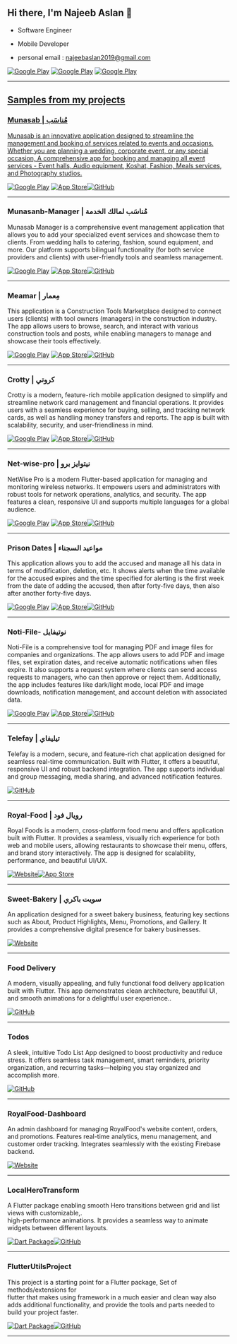 <h2> Hi there, I'm Najeeb Aslan 👋 </h2>

- Software Engineer
- Mobile Developer

- personal email : najeebaslan2019@gmail.com



<p> <a href="https://www.facebook.com/profile.php?id=100033010871326" target="_blank"><img alt="Google Play" src="https://img.shields.io/badge/Facebook-4267B2.svg?style=for-the-badge&logo=facebook&logoColor=white" /></a> <a href="https://www.linkedin.com/in/najeeb-aslan" target="_blank"><img alt="Google Play" src="https://img.shields.io/badge/linkedin-0077b5.svg?style=for-the-badge&logo=linkedin&logoColor=white" /></a> <a href="https://www.youtube.com/channel/UCjjWmxlBw4E5hOYcYle1ZGw" target="_blank"><img alt="Google Play" src="https://img.shields.io/badge/youtube-FF0000.svg?style=for-the-badge&logo=youtube&logoColor=white" /></a><a href="https://github.com/najeebaslan/telefay-chat" target="_blank"><p>

<hr>

<h2> Samples from my projects </h2>

### Munasab  | مُناسَب
Munasab is an innovative application designed to streamline the management and booking of services related to events and occasions. Whether you are planning a wedding, corporate event, or any special occasion, A comprehensive app for booking and managing all event services - Event halls, Audio equipment, Koshat, Fashion, Meals services, and Photography studios.
<p>
 <a href="https://play.google.com/store/apps/details?id=najeeb.aslan.wedding_hall_booking_client&pcampaignid=web_share" target="_blank"><img alt="Google Play" src="https://img.shields.io/badge/Get%20it%20on%20google%20play-blue.svg?style=for-the-badge&logo=google-play" /></a> <a href="https://apps.apple.com/ye/app/6747414126?platform=iphone" target="_blank"><img alt="App Store" src="https://img.shields.io/badge/Get%20it%20on%20app%20store-black.svg?style=for-the-badge&logo=app-store&logoColor=white" /></a><a href="https://github.com/najeebaslan/munasab" target="_blank"><img alt="GitHub" src="https://img.shields.io/badge/View%20on%20GitHub-181717.svg?style=for-the-badge&logo=github" /></a><p>

<hr>


### Munasanb-Manager | مُناسَب لمالك الخدمة
Munasab Manager is a comprehensive event management application that allows you to add your specialized event services and showcase them to clients. From wedding halls to catering, fashion, sound equipment, and more. Our platform supports bilingual functionality (for both service providers and clients) with user-friendly tools and seamless management.
<p>
 <a href="https://play.google.com/store/apps/details?id=najeeb.aslan.wedding_hall_booking&pcampaignid=web_share" target="_blank"><img alt="Google Play" src="https://img.shields.io/badge/Get%20it%20on%20google%20play-blue.svg?style=for-the-badge&logo=google-play" /></a> <a href="https://apps.apple.com/ye/app/6747415306?platform=iphone" target="_blank"><img alt="App Store" src="https://img.shields.io/badge/Get%20it%20on%20app%20store-black.svg?style=for-the-badge&logo=app-store&logoColor=white" /></a><a href="https://github.com/najeebaslan/munasab-manager" target="_blank"><img alt="GitHub" src="https://img.shields.io/badge/View%20on%20GitHub-181717.svg?style=for-the-badge&logo=github" /></a><p>

<hr>

### Meamar | مِعمار

This application is a Construction Tools Marketplace designed to connect users (clients) with tool owners (managers) in the construction industry. The app allows users to browse, search, and interact with various construction tools and posts, while enabling managers to manage and showcase their tools effectively.

<p><a href="https://play.google.com/store/apps/details?id=najeeb.aslan.meamar" target="_blank"><img alt="Google Play" src="https://img.shields.io/badge/Get%20it%20on%20google%20play-blue.svg?style=for-the-badge&logo=google-play" /></a> <a href="https://apps.apple.com/ye/app/6747055050?platform=iphone" target="_blank"><img alt="App Store" src="https://img.shields.io/badge/Get%20it%20on%20app%20store-black.svg?style=for-the-badge&logo=app-store&logoColor=white" /></a><a href="https://github.com/najeebaslan/meamar-e-commerce" target="_blank"><img alt="GitHub" src="https://img.shields.io/badge/View%20on%20GitHub-181717.svg?style=for-the-badge&logo=github" /></a><p>

<hr>


### Crotty | كروتي

Crotty is a modern, feature-rich mobile application designed to simplify and streamline network card management and financial operations. It provides users with a seamless experience for buying, selling, and tracking network cards, as well as handling money transfers and reports. The app is built with scalability, security, and user-friendliness in mind.

<p>

  <a href="https://play.google.com/store/apps/details?id=com.network.crotty" target="_blank"><img alt="Google Play" src="https://img.shields.io/badge/Get%20it%20on%20google%20play-blue.svg?style=for-the-badge&logo=google-play" /></a>
<a href="https://apps.apple.com/ye/app/%D9%83%D8%B1%D9%88%D8%AA%D9%8A/id6747275412" target="_blank"><img alt="App Store" src="https://img.shields.io/badge/Get%20it%20on%20app%20store-black.svg?style=for-the-badge&logo=app-store&logoColor=white" /></a><a href="https://github.com/najeebaslan/crotty_app" target="_blank"><img alt="GitHub" src="https://img.shields.io/badge/View%20on%20GitHub-181717.svg?style=for-the-badge&logo=github" /></a><p>

<hr>

### Net-wise-pro | نيتوايز برو

NetWise Pro is a modern Flutter-based application for managing and monitoring wireless networks. It empowers users and administrators with robust tools for network operations, analytics, and security. The app features a clean, responsive UI and supports multiple languages for a global audience.


<p> <a href="https://play.google.com/store/apps/details?id=com.network.netwisepro" target="_blank"><img alt="Google Play" src="https://img.shields.io/badge/Get%20it%20on%20google%20play-blue.svg?style=for-the-badge&logo=google-play" /></a> <a href="https://apps.apple.com/ye/app/%D9%86%D9%8A%D8%AA%D9%88%D8%A7%D9%8A%D8%B2-%D8%A8%D8%B1%D9%88/id6747299953" target="_blank"><img alt="App Store" src="https://img.shields.io/badge/Get%20it%20on%20app%20store-black.svg?style=for-the-badge&logo=app-store&logoColor=white" /></a><a href="https://github.com/najeebaslan/netwisepro" target="_blank"><img alt="GitHub" src="https://img.shields.io/badge/View%20on%20GitHub-181717.svg?style=for-the-badge&logo=github" /></a><p>

<hr>

### Prison Dates | مواعيد السجناء

This application allows you to add the accused and manage all his data in terms of modification, deletion, etc. It shows alerts when the time available for the accused expires and the time specified for alerting is the first week from the date of adding the accused, then after forty-five days, then also after another forty-five days.

<p><a href="https://play.google.com/store/apps/details?id=najeeb.aslan.issue" target="_blank"><img alt="Google Play" src="https://img.shields.io/badge/Get%20it%20on%20google%20play-blue.svg?style=for-the-badge&logo=google-play" /></a> <a href="https://apps.apple.com/ye/app/6746951512?platform=iphone" target="_blank"><img alt="App Store" src="https://img.shields.io/badge/Get%20it%20on%20app%20store-black.svg?style=for-the-badge&logo=app-store&logoColor=white" /></a><a href="https://github.com/najeebaslan/AppIssue" target="_blank"><img alt="GitHub" src="https://img.shields.io/badge/View%20on%20GitHub-181717.svg?style=for-the-badge&logo=github" /></a><p>

<hr>

### Noti-File- نوتيفايل

Noti-File is a comprehensive tool for managing PDF and image files for companies and organizations. The app allows users to add PDF and image files, set expiration dates, and receive automatic notifications when files expire. It also supports a request system where clients can send access requests to managers, who can then approve or reject them. Additionally, the app includes features like dark/light mode, local PDF and image downloads, notification management, and account deletion with associated data.

<p><a href="https://play.google.com/store/apps/details?id=najeeb.aslan.forteo_files" target="_blank"><img alt="Google Play" src="https://img.shields.io/badge/Get%20it%20on%20google%20play-blue.svg?style=for-the-badge&logo=google-play" /></a> <a href="https://apps.apple.com/ye/app/6747051581" target="_blank"><img alt="App Store" src="https://img.shields.io/badge/Get%20it%20on%20app%20store-black.svg?style=for-the-badge&logo=app-store&logoColor=white" /></a><a href="https://github.com/najeebaslan/noti-file" target="_blank"><img alt="GitHub" src="https://img.shields.io/badge/View%20on%20GitHub-181717.svg?style=for-the-badge&logo=github" /></a><p>

<hr>

### Telefay | تيليفاي
Telefay is a modern, secure, and feature-rich chat application designed for seamless real-time communication. Built with Flutter, it offers a beautiful, responsive UI and robust backend integration. The app supports individual and group messaging, media sharing, and advanced notification features.

<p><a href="https://github.com/najeebaslan/telefay-chat" target="_blank"><img alt="GitHub" src="https://img.shields.io/badge/View%20on%20GitHub-181717.svg?style=for-the-badge&logo=github" /></a></p>
<!--   <a href="https://apps.apple.com/us/app/%D8%B9%D8%B7%D9%84%D8%A7%D8%AA/id1579487881" target="_blank"><img alt="App Store" src="https://img.shields.io/badge/Get%20it%20on%20app%20store-black.svg?style=for-the-badge&logo=app-store&logoColor=white" /></a> -->
  <p>

<hr>

### Royal-Food | رويال فود

Royal Foods is a modern, cross-platform food menu and offers application built with Flutter. It provides a seamless, visually rich experience for both web and mobile users, allowing restaurants to showcase their menu, offers, and brand story interactively. The app is designed for scalability, performance, and beautiful UI/UX.

<p><a href="https://royal-food-d40e9.web.app/" target="_blank"><img alt="Website" src="https://img.shields.io/badge/Visit%20Website-4285F4.svg?style=for-the-badge&logo=google-chrome&logoColor=white" /><a href="https://github.com/najeebaslan/royal-food" target="_blank"><img alt="App Store" src="https://img.shields.io/badge/View%20on%20GitHub-181717.svg?style=for-the-badge&logo=github" /></a> 

<hr>

### Sweet-Bakery | سويت باكري

An application designed for a sweet bakery business, featuring key sections such as About, Product Highlights, Menu, Promotions, and Gallery. It provides a comprehensive digital presence for bakery businesses.

<p><a href="https://bakerydashboard-d86e5.web.app/" target="_blank"><img alt="Website" src="https://img.shields.io/badge/Visit%20Website-4285F4.svg?style=for-the-badge&logo=google-chrome&logoColor=white" /></a></p>


<hr>

### Food Delivery 
A modern, visually appealing, and fully functional food delivery application built with Flutter. This app demonstrates clean architecture, beautiful UI, and smooth animations for a delightful user experience..


<p><a href="https://github.com/najeebaslan/food_delivery" target="_blank"><img alt="GitHub" src="https://img.shields.io/badge/View%20on%20GitHub-181717.svg?style=for-the-badge&logo=github" /></a></p>

<hr>


### Todos 
A sleek, intuitive Todo List App designed to boost productivity and reduce stress. It offers seamless task management, smart reminders, priority organization, and recurring tasks—helping you stay organized and accomplish more.


<p><a href="https://github.com/najeebaslan/listtodo" target="_blank"><img alt="GitHub" src="https://img.shields.io/badge/View%20on%20GitHub-181717.svg?style=for-the-badge&logo=github" /></a></p>

<hr>

### RoyalFood-Dashboard

An admin dashboard for managing RoyalFood's website content, orders, and promotions. Features real-time analytics, menu management, and customer order tracking. Integrates seamlessly with the existing Firebase backend.

<p><a href="https://v0-stable-portfolio-website.vercel.app/projects" target="_blank"><img alt="Website" src="https://img.shields.io/badge/Visit%20Website-4285F4.svg?style=for-the-badge&logo=google-chrome&logoColor=white" /></a></p>

<hr>

<!-- - android : https://play.google.com/store/apps/details?id=com.zadcall.app
- ios : https://apps.apple.com/app/id1525329429 
---------------------------------------------------- -->

<!-- - android : https://play.google.com/store/apps/details?id=io.appbear.application
- ios : https://apps.apple.com/eg/app/appbear/id1548685005
---------------------------------------------------- -->
### LocalHeroTransform

A Flutter package enabling smooth Hero transitions between grid and list views with customizable,.<br />
high-performance animations. It provides a seamless way to animate widgets between different layouts.


<p><a href="https://pub.dev/packages/local_hero_transform" target="_blank"><img alt="Dart Package" src="https://img.shields.io/badge/Dart-0175C2.svg?style=for-the-badge&logo=dart&logoColor=white" /></a><a href="https://github.com/najeebaslan/local_hero_transform" target="_blank"><img alt="GitHub" src="https://img.shields.io/badge/View%20on%20GitHub-181717.svg?style=for-the-badge&logo=github" /></a></p>

<hr>


### FlutterUtilsProject

This project is a starting point for a Flutter package, Set of methods/extensions for<br /> 
flutter that makes using framework in a much easier and clean way also adds additional functionality, and provide the tools and parts needed to build your project faster.

<p><a href="https://pub.dev/packages/flutter_utils_project" target="_blank"><img alt="Dart Package" src="https://img.shields.io/badge/Dart-0175C2.svg?style=for-the-badge&logo=dart&logoColor=white" /></a><a href="https://github.com/najeebaslan/flutter_utils_project" target="_blank"><img alt="GitHub" src="https://img.shields.io/badge/View%20on%20GitHub-181717.svg?style=for-the-badge&logo=github" /></a></p>

<hr>


